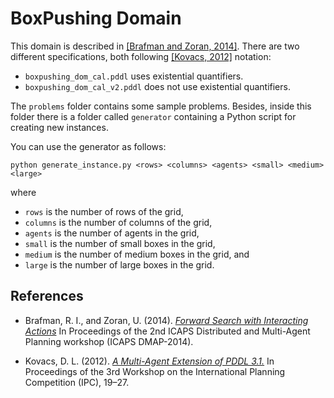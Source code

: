 # BoxPushing Domain
This domain is described in [[Brafman and Zoran, 2014]](#ref-brafman-zoran). There are two different specifications, both following [[Kovacs, 2012]](#ref-kovacs) notation:

* `boxpushing_dom_cal.pddl` uses existential quantifiers. 
* `boxpushing_dom_cal_v2.pddl` does not use existential quantifiers.

The `problems` folder contains some sample problems. Besides, inside this folder there is a folder called `generator` containing a Python script for creating new instances. 

You can use the generator as follows:

```
python generate_instance.py <rows> <columns> <agents> <small> <medium> <large>
```

where

* `rows` is the number of rows of the grid,
* `columns` is the number of columns of the grid,
* `agents` is the number of agents in the grid,
* `small` is the number of small boxes in the grid,
* `medium` is the number of medium boxes in the grid, and
* `large` is the number of large boxes in the grid.

## References

* <a name="ref-brafman-zoran">Brafman, R. I., and Zoran, U. (2014).</a> [_Forward Search with Interacting Actions_](http://icaps14.icaps-conference.org/proceedings/dmap/DMAP_proceedings.pdf) In Proceedings of the 2nd ICAPS Distributed and Multi-Agent Planning workshop (ICAPS DMAP-2014).

* <a name="ref-kovacs">Kovacs, D. L. (2012).</a> [_A Multi-Agent Extension of PDDL 3.1._](http://www.r3-cop.eu/wp-content/uploads/2013/01/A-Multy-Agent-Extension-of-PDDL3.1.pdf) In Proceedings of the 3rd Workshop on the International Planning Competition (IPC), 19–27.

